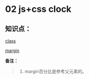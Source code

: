 # 02 js+css clock
## 知识点：
[class](https://developer.mozilla.org/zh-CN/docs/Web/JavaScript/Reference/Classes)

[margin](https://developer.mozilla.org/zh-CN/docs/Web/CSS/margin)

**备注：**
> 1. margin百分比是参考父元素的。
